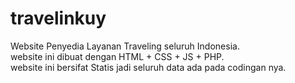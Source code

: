 # travelinkuy
Website Penyedia Layanan Traveling seluruh Indonesia.
<br>
website ini dibuat dengan HTML + CSS + JS + PHP.
<br>
website ini bersifat Statis jadi seluruh data ada pada codingan nya.
